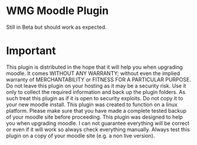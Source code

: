 # WMG Moodle Plugin
Still in Beta but should work as expected.

# Important
This plugin is distributed in the hope that it will help you when upgrading moodle. It comes WITHOUT ANY WARRANTY; without even the implied warranty of MERCHANTABILITY or FITNESS FOR A PARTICULAR PURPOSE.
Do not leave this plugin on your hosting as it may be a security risk. Use it only to collect the required information and back up the plugin folders. As such treat this plugin as if it is open to security exploits.
Do not copy it to your new moodle install.
This plugin was created to function on a linux platform.
Please make sure that you have made a complete tested backup of your moodle site before proceeding.
This plugin was designed to help you when upgrading moodle. I can not guarantee everything will be correct or even if it will work so always check everything manually.
Always test this plugin on a copy of your moodle site (e.g. a non live version).
